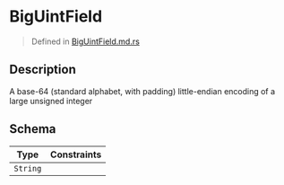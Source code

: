 # BigUintField
> Defined in [BigUintField.md.rs](../../fields/big_uint/interface/src/interface/fields/big_uint)

## Description
A base-64 (standard alphabet, with padding) little-endian encoding of a large unsigned integer

## Schema

| Type | Constraints |
| --- | --- |
| `String` |   |

